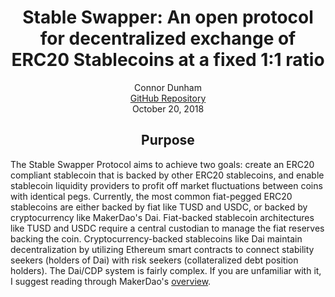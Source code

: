 <div align="center">
	<h1>Stable Swapper: An open protocol for decentralized exchange of ERC20 Stablecoins at a fixed 1:1 ratio</h1>
	Connor Dunham<br>
	<a href="https://github.com/HardForksOverKnives/StableSwapper">GitHub Repository</a><br>
	October 20, 2018
	<h2>Purpose</h2>
	<p align="left">
		The Stable Swapper Protocol aims to achieve two goals: create an ERC20 compliant stablecoin that is backed by other ERC20 stablecoins, and enable stablecoin liquidity providers to profit off market fluctuations between coins with identical pegs. Currently, the most common fiat-pegged ERC20 stablecoins are either backed by fiat like TUSD and USDC, or backed by cryptocurrency like MakerDao's Dai. Fiat-backed stablecoin architectures like TUSD and USDC require a central custodian to manage the fiat reserves backing the coin. Cryptocurrency-backed stablecoins like Dai maintain decentralization by utilizing Ethereum smart contracts to connect stability seekers (holders of Dai) with risk seekers (collateralized debt position holders). The Dai/CDP system is fairly complex. If you are unfamiliar with it, I suggest reading through MakerDao's <a href="https://makerdao.com/whitepaper/">overview</a>.
	</p>
</div>
